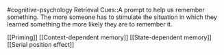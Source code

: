 #cognitive-psychology 
Retrieval Cues::A prompt to help us remember something. The more someone has to stimulate the situation in which they learned something the more likely they are to remember it.
<!--SR:!2024-04-18,8,250-->


[[Priming]]
[[Context-dependent memory]]
[[State-dependent memory]]
[[Serial position effect]]